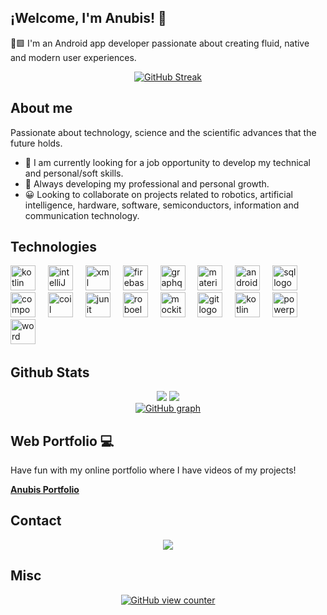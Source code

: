 ## ¡Welcome, I'm Anubis! 👋

🤖🟩 I'm an Android app developer passionate about creating fluid, native and modern user experiences.

<!--
[![GitHub Streak](https://streak-stats.demolab.com?user=Anbs12&theme=shadow-orange)](#)
-->

<div align="center">
  <a href="https://git.io/streak-stats"><img src="https://github-readme-streak-stats-eight.vercel.app/?user=Anbs12&theme=shadow-orange" alt="GitHub Streak" /></a>
</div>

## About me

Passionate about technology, science and the scientific advances that the future holds.

- 🔭 I am currently looking for a job opportunity to develop my technical and personal/soft skills.
- 🌱 Always developing my professional and personal growth.
- 😀 Looking to collaborate on projects related to robotics, artificial intelligence, hardware, software, semiconductors, information and communication technology.


## Technologies

<div align="left">
  <img src="https://www.svgrepo.com/show/373728/kotlin.svg" height="40" alt="kotlin logo"  />
  <img width="12" />
  <img src="https://www.svgrepo.com/show/353906/intellij-idea.svg" height="40" alt="intelliJ logo"  />
  <img width="12" />
  <img src="https://encrypted-tbn0.gstatic.com/images?q=tbn:ANd9GcSA6qCaPW67EZFjpBLiAV_JMlZWg3qQP_QZsA&s" height="40" alt="xml logo"  />
  <img width="12" />
  <img src="https://skillicons.dev/icons?i=firebase" height="40" alt="firebase logo"  />
  <img width="12" />
  <img src="https://skillicons.dev/icons?i=graphql" height="40" alt="graphql logo"  />
  <img width="12" />
  <img src="https://www.svgrepo.com/show/439219/material-design.svg" height="40" alt="material logo"  />
  <img width="12" />
  <img src="https://skillicons.dev/icons?i=androidstudio" height="40" alt="androidstudio logo"  />
  <img width="12" />
  <img src="https://www.svgrepo.com/show/331761/sql-database-sql-azure.svg" height="40" alt="sql logo"  />
  <img width="12" />
  <img src="https://avatars.githubusercontent.com/u/71742764?s=200&v=4" height="40" alt="compose logo"  />
  <img width="12" />
  <img src="https://avatars.githubusercontent.com/u/52722434?s=200&v=4" height="40" alt="coil logo"  />
  <img width="12" />
  <img src="https://user-images.githubusercontent.com/33158051/103466459-7524de80-4d13-11eb-96ba-f13e5409a18a.png" height="40" alt="junit logo"  />
  <img width="12" />
  <img src="https://avatars.githubusercontent.com/u/3988212?s=200&v=4" height="40" alt="roboelectric logo"  />
  <img width="12" />
  <img src="https://raw.githubusercontent.com/mockito/mockito.github.io/master/img/logo%402x.png" height="40" alt="mockito logo"  />
  <img width="12" />
  <img src="https://skillicons.dev/icons?i=git" height="40" alt="git logo"  />
  <img width="12" />
  <img src="https://encrypted-tbn0.gstatic.com/images?q=tbn:ANd9GcSkdGeprmZaVl6jxvz-8Xl0JaXAD0UmBMp0Dg&s" height="40" alt="kotlin kdocs logo"  />
  <img width="12" />
  <img src="https://www.svgrepo.com/show/373989/powerpoint.svg" height="40" alt="powerpoint logo"  />
  <img width="12" />
  <img src="https://www.svgrepo.com/show/374187/word.svg" height="40" alt="word logo"  />
  <img width="12" />
  
</div>


## Github Stats

<p align="center">
  <img src="https://github-readme-stats.vercel.app/api?username=Anbs12&show_icons=true&theme=darcula&include_all_commits=true&count_private=true"/>
  <img src="https://github-readme-stats.vercel.app/api/top-langs/?username=Anbs12&layout=compact&langs_count=8&theme=darcula"/>
  <br>
  <a href="https://git.io/streak-stats"><img src="https://github-readme-activity-graph.vercel.app/graph?username=Anbs12&theme=elegant" alt="GitHub graph" /></a>
</p>


## Web Portfolio 💻
Have fun with my online portfolio where I have videos of my projects!

<p>
  <a href="https://anbs12.github.io/Portafolio-android-anubis/"><strong>Anubis Portfolio</strong></a>
</p>


## Contact
<p align="center">
  <a href="https://www.linkedin.com/in/anubism/" target="_blank">
    <img src="https://img.shields.io/badge/-LinkedIn-%230077B5?style=for-the-badge&logo=linkedin&logoColor=white" target="_blank">
  </a>
</p>

## Misc
<p align="center">
<a href="https://git.io/streak-stats"><img src="https://komarev.com/ghpvc/?username=Anbs12&abbreviated=true" alt="GitHub view counter" /></a>
</p>
